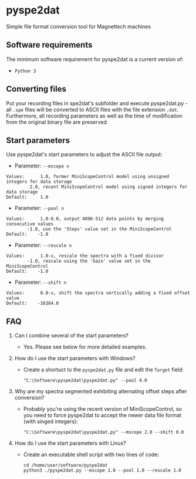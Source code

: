# pyspe2dat
Simple file format conversion tool for Magnettech machines

## Software requirements
The minimum software requirement for pyspe2dat is a current version of:
* `Python 3`

## Converting files

Put your recording files in spe2dat's subfolder and execute pyspe2dat.py - all `.spe` files will be converted to ASCII files with the file extension `.dat`. Furthermore, all recording parameters as well as the time of modification from the original binary file are preserved.

## Start parameters

Use pyspe2dat's start parameters to adjust the ASCII file output:

* Parameter:	`--mscope n`
```
Values:		 1.0, former MiniScopeControl model using unsigned integers for data storage
		 2.0, recent MiniScopeControl model using signed integers for data storage
Default:	 1.0
```
* Parameter:	`--pool n`
```
Values:		 1.0-8.0, output 4096-512 data points by merging consecutive values
		-1.0, use the 'Steps' value set in the MiniScopeControl
Default:	-1.0
```
* Parameter:	`--rescale n`
```
Values:		 1.0-x, rescale the spectra with a fixed divisor
		-1.0, rescale using the 'Gain' value set in the MiniScopeControl
Default:	-1.0
```
* Parameter:	`--shift n`
```
Values:		 0.0-x, shift the spectra vertically adding a fixed offset value
Default:	-16384.0
```

## FAQ

1. Can I combine several of the start parameters?
   - Yes. Please see below for more detailed examples.

2. How do I use the start parameters with Windows?
   - Create a shortuct to the `pyspe2dat.py` file and edit the `Target` field:
   
		`"C:\Software\pyspe2dat\pyspe2dat.py" --pool 4.0`

3. Why are my spectra segmented exhibiting alternating offset steps after conversion?
   - Probably you're using the recent version of MiniScopeControl, so you need to force pyspe2dat to accept the newer data file format (with singed integers):

     `"C:\Software\pyspe2dat\pyspe2dat.py" --mscope 2.0 --shift 0.0`
    
4. How do I use the start parameters with Linux?
   - Create an executable shell script with two lines of code:
   
     ```
     cd /home/user/software/pyspe2dat
     python3 ./pyspe2dat.py --mscope 1.0 --pool 1.0 --rescale 1.0
     ```
